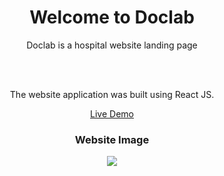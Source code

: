 <h1 align="center"> Welcome to Doclab</h1>

<div align="center" >
Doclab is a hospital website landing page 

  <br><br>
  
The website application was built using React JS.

[Live Demo](https://KiokoEric.github.io/Doclab_Hospital_Website)

<div>
  <h3 align="center" >Website Image</h3>

  <div align="center" >
    
   <img  src="https://i.postimg.cc/7LLXYzKT/Hospital-Website.jpg"> 
    
  </div>
</div>
